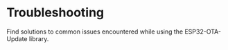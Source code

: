 # Troubleshooting

Find solutions to common issues encountered while using the ESP32-OTA-Update library.
